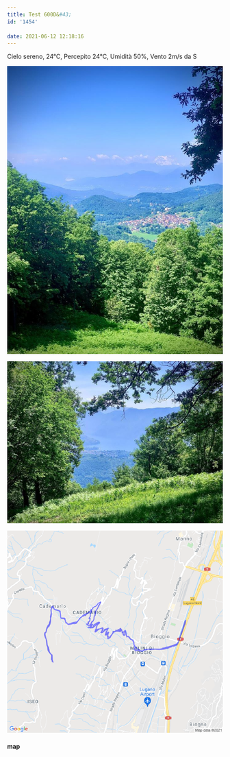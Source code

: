 ```yaml
---
title: Test 600D&#43;
id: '1454'

date: 2021-06-12 12:18:16
---
```


Cielo sereno, 24°C, Percepito 24°C, Umidità 50%, Vento 2m/s da S

![paesaggio](/images/2021/08/IMG_4052.jpg)

![paesaggio](/images/2021/08/IMG_4054.jpg)

 
![image](/images/2021/08/20210612-activity-map.png)

#### map
